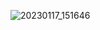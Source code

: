 ![20230117_151646](https://user-images.githubusercontent.com/122554460/212913004-83cfcb52-2ef5-42e7-ab2d-d9f5ad16e595.jpg)
